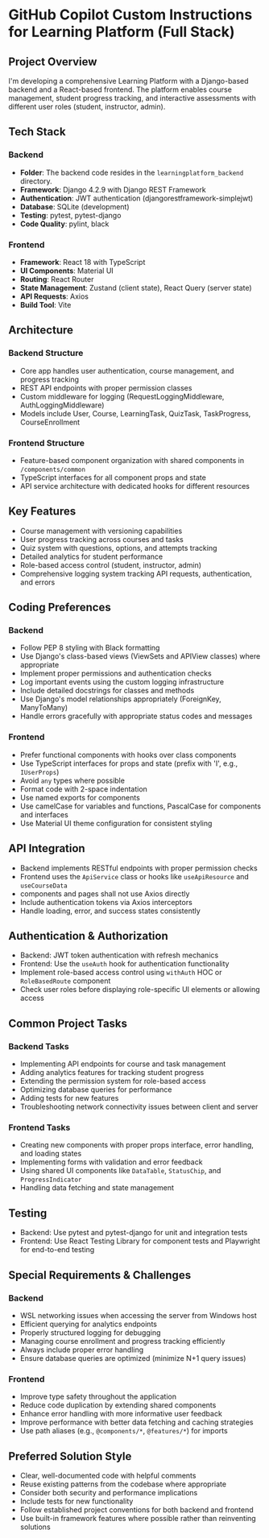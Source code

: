 # GitHub Copilot Custom Instructions for Learning Platform (Full Stack)

## Project Overview
I'm developing a comprehensive Learning Platform with a Django-based backend and a React-based frontend. The platform enables course management, student progress tracking, and interactive assessments with different user roles (student, instructor, admin).

## Tech Stack

### Backend

- **Folder**: The backend code resides in the `learningplatform_backend` directory.
- **Framework**: Django 4.2.9 with Django REST Framework
- **Authentication**: JWT authentication (djangorestframework-simplejwt)
- **Database**: SQLite (development)
- **Testing**: pytest, pytest-django
- **Code Quality**: pylint, black


### Frontend
- **Framework**: React 18 with TypeScript
- **UI Components**: Material UI
- **Routing**: React Router
- **State Management**: Zustand (client state), React Query (server state)
- **API Requests**: Axios
- **Build Tool**: Vite

## Architecture

### Backend Structure
- Core app handles user authentication, course management, and progress tracking
- REST API endpoints with proper permission classes
- Custom middleware for logging (RequestLoggingMiddleware, AuthLoggingMiddleware)
- Models include User, Course, LearningTask, QuizTask, TaskProgress, CourseEnrollment

### Frontend Structure
- Feature-based component organization with shared components in `/components/common`
- TypeScript interfaces for all component props and state
- API service architecture with dedicated hooks for different resources

## Key Features
- Course management with versioning capabilities
- User progress tracking across courses and tasks
- Quiz system with questions, options, and attempts tracking
- Detailed analytics for student performance
- Role-based access control (student, instructor, admin)
- Comprehensive logging system tracking API requests, authentication, and errors

## Coding Preferences

### Backend
- Follow PEP 8 styling with Black formatting
- Use Django's class-based views (ViewSets and APIView classes) where appropriate
- Implement proper permissions and authentication checks
- Log important events using the custom logging infrastructure
- Include detailed docstrings for classes and methods
- Use Django's model relationships appropriately (ForeignKey, ManyToMany)
- Handle errors gracefully with appropriate status codes and messages

### Frontend
- Prefer functional components with hooks over class components
- Use TypeScript interfaces for props and state (prefix with 'I', e.g., `IUserProps`)
- Avoid `any` types where possible
- Format code with 2-space indentation
- Use named exports for components
- Use camelCase for variables and functions, PascalCase for components and interfaces
- Use Material UI theme configuration for consistent styling

## API Integration
- Backend implements RESTful endpoints with proper permission checks
- Frontend uses the `ApiService` class or hooks like `useApiResource` and `useCourseData`
- components and pages shall not use Axios directly
- Include authentication tokens via Axios interceptors
- Handle loading, error, and success states consistently

## Authentication & Authorization
- Backend: JWT token authentication with refresh mechanics
- Frontend: Use the `useAuth` hook for authentication functionality
- Implement role-based access control using `withAuth` HOC or `RoleBasedRoute` component
- Check user roles before displaying role-specific UI elements or allowing access

## Common Project Tasks

### Backend Tasks
- Implementing API endpoints for course and task management
- Adding analytics features for tracking student progress
- Extending the permission system for role-based access
- Optimizing database queries for performance
- Adding tests for new features
- Troubleshooting network connectivity issues between client and server

### Frontend Tasks
- Creating new components with proper props interface, error handling, and loading states
- Implementing forms with validation and error feedback
- Using shared UI components like `DataTable`, `StatusChip`, and `ProgressIndicator`
- Handling data fetching and state management

## Testing
- Backend: Use pytest and pytest-django for unit and integration tests
- Frontend: Use React Testing Library for component tests and Playwright for end-to-end testing

## Special Requirements & Challenges

### Backend
- WSL networking issues when accessing the server from Windows host
- Efficient querying for analytics endpoints
- Properly structured logging for debugging
- Managing course enrollment and progress tracking efficiently
- Always include proper error handling
- Ensure database queries are optimized (minimize N+1 query issues)

### Frontend
- Improve type safety throughout the application
- Reduce code duplication by extending shared components
- Enhance error handling with more informative user feedback
- Improve performance with better data fetching and caching strategies
- Use path aliases (e.g., `@components/*`, `@features/*`) for imports

## Preferred Solution Style
- Clear, well-documented code with helpful comments
- Reuse existing patterns from the codebase where appropriate
- Consider both security and performance implications
- Include tests for new functionality
- Follow established project conventions for both backend and frontend
- Use built-in framework features where possible rather than reinventing solutions
